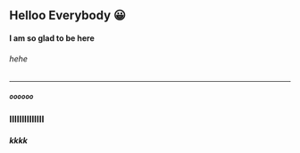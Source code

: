 ##  Helloo Everybody :grinning:

#### I am so glad to be here

###### *hehe*

---------------------
 ##### `oooooo`

 ### llllllllllllll

 ##### kkkk